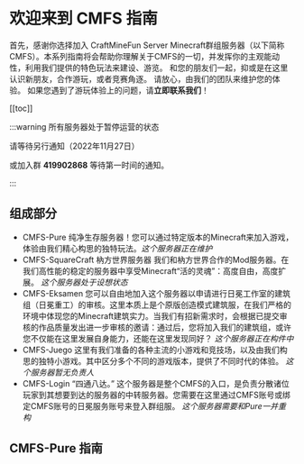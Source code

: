 # 欢迎来到 CMFS 指南

首先，感谢你选择加入 CraftMineFun Server Minecraft群组服务器（以下简称CMFS）。本系列指南将会帮助你理解关于CMFS的一切，并发挥你的主观能动性，利用我们提供的特色玩法来建设、游览。
和您的朋友们一起，抑或是在这里认识新朋友，合作游玩，或者竞赛角逐。
请放心，由我们的团队来维护您的体验。
如果您遇到了游玩体验上的问题，请**立即联系我们**！

[[toc]]

:::warning 所有服务器处于暂停运营的状态

请等待另行通知（2022年11月27日）

或加入群 **419902868** 等待第一时间的通知。

:::

## 组成部分

- CMFS-Pure 纯净生存服务器！您可以通过特定版本的Minecraft来加入游戏，体验由我们精心构思的独特玩法。*这个服务器正在维护*
- CMFS-SquareCraft 枘方世界服务器 我们和枘方世界合作的Mod服务器。在我们高性能的稳定的服务器中享受Minecraft“活的灵魂”：高度自由，高度扩展。 *这个服务器处于设想状态*
- CMFS-Eksamen 您可以自由地加入这个服务器以申请进行日冕工作室的建筑组（日冕重工）的审核。这里本质上是个原版创造模式建筑服，在我们严格的环境中体现您的Minecraft建筑实力。当我们有招新需求时，会根据已提交审核的作品质量发出进一步审核的邀请：通过后，您将加入我们的建筑组，或许您不仅能在这里发展自身能力，还能在这里发现同好？ *这个服务器正在构件中*
- CMFS-Juego 这里有我们准备的各种主流的小游戏和竞技场，以及由我们构思的独特小游戏。其中区分多个不同的游戏版本，提供了不同时代的体验。 *这个服务器暂无负责人*
- CMFS-Login “四通八达。” 这个服务器是整个CMFS的入口，是负责分散诸位玩家到其想要到达的服务器的中转服务器。您需要在这里通过CMFS账号或绑定CMFS账号的日冕服务账号来登入群组服。 *这个服务器需要和Pure一并重构*



## CMFS-Pure 指南
